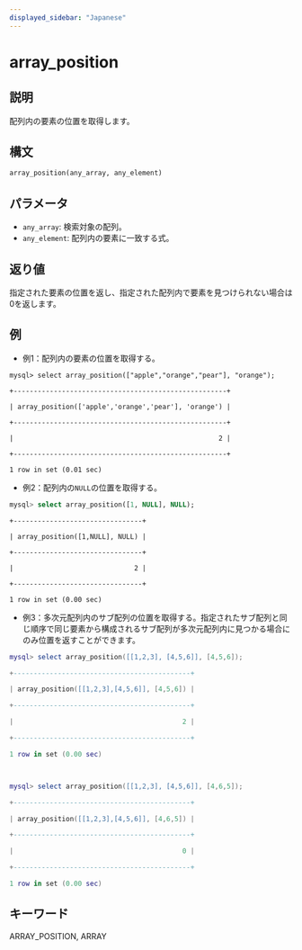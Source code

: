 ```yaml
---
displayed_sidebar: "Japanese"
---
```


# array_position

## 説明

配列内の要素の位置を取得します。

## 構文

```Haskell
array_position(any_array, any_element)
```

## パラメータ

- `any_array`: 検索対象の配列。
- `any_element`: 配列内の要素に一致する式。

## 返り値

指定された要素の位置を返し、指定された配列内で要素を見つけられない場合は0を返します。

## 例

- 例1：配列内の要素の位置を取得する。

```plaintext
mysql> select array_position(["apple","orange","pear"], "orange");

+-----------------------------------------------------+

| array_position(['apple','orange','pear'], 'orange') |

+-----------------------------------------------------+

|                                                   2 |

+-----------------------------------------------------+

1 row in set (0.01 sec)
```

- 例2：配列内の`NULL`の位置を取得する。

```sql
mysql> select array_position([1, NULL], NULL);
```

```plaintext
+--------------------------------+

| array_position([1,NULL], NULL) |

+--------------------------------+

|                              2 |

+--------------------------------+

1 row in set (0.00 sec)
```

- 例3：多次元配列内のサブ配列の位置を取得する。指定されたサブ配列と同じ順序で同じ要素から構成されるサブ配列が多次元配列内に見つかる場合にのみ位置を返すことができます。

```Lua
mysql> select array_position([[1,2,3], [4,5,6]], [4,5,6]);

+--------------------------------------------+

| array_position([[1,2,3],[4,5,6]], [4,5,6]) |

+--------------------------------------------+

|                                          2 |

+--------------------------------------------+

1 row in set (0.00 sec)



mysql> select array_position([[1,2,3], [4,5,6]], [4,6,5]);

+--------------------------------------------+

| array_position([[1,2,3],[4,5,6]], [4,6,5]) |

+--------------------------------------------+

|                                          0 |

+--------------------------------------------+

1 row in set (0.00 sec)
```

## キーワード

ARRAY_POSITION, ARRAY